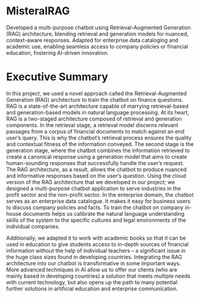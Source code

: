 # MisteralRAG
Developed a multi-purpose chatbot using Retrieval-Augmented Generation (RAG) architecture, blending retrieval and generation models for nuanced, context-aware responses. Adapted for enterprise data cataloging and academic use, enabling seamless access to company policies or financial education, fostering AI-driven innovation.
# Executive Summary
In this project, we used a novel approach called the Retrieval-Augmented Generation (RAG) architecture to train the chatbot on finance questions. RAG is a state-of-the-art architecture capable of marrying retrieval-based and generation-based models in natural language processing. At its heart, RAG is a two-staged architecture composed of retrieval and generation components. In the retrieval stage, a retrieval model discerns relevant passages from a corpus of financial documents to match against an end user’s query. This is why the chatbot’s retrieval process ensures the quality and contextual fitness of the information conveyed. The second stage is the generation stage, where the chatbot combines the information retrieved to create a canonical response using a generation model that aims to create human-sounding responses that successfully handle the user’s request. The RAG architecture, as a result, allows the chatbot to produce nuanced and informative responses based on the user’s question.
Using the cloud version of the RAG architecture that we developed in our project; we designed a multi-purpose chatbot application to serve industries in the profit sector and the non-profit sector. In the enterprise domain, the chatbot serves as an enterprise data catalogue. It makes it easy for business users to discuss company policies and facts. To train the chatbot on company in-house documents helps us calibrate the natural language understanding skills of the system to the specific cultures and legal environments of the individual companies.

Additionally, we adapted it to work with academic books so that it can be used in education to give students access to in-depth sources of financial information without the help of individual teachers – a significant issue in the huge class sizes found in developing countries. Integrating the RAG architecture into our chatbot is transformative in some important ways. More advanced techniques in AI allow us to offer our clients (who are mainly based in developing countries) a solution that meets multiple needs with current technology, but also opens up the path to many potential further solutions in artificial education and enterprise communication.
